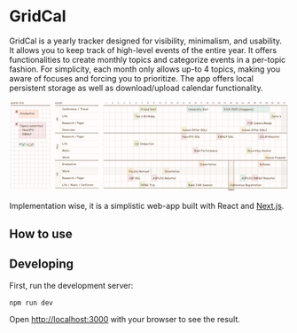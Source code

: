 # GridCal

GridCal is a yearly tracker designed for visibility, minimalism, and usability.
It allows you to keep track of high-level events of the entire year.
It offers functionalities to create monthly topics and categorize events in a per-topic fashion.
For simplicity, each month only allows up-to 4 topics, making you aware of focuses and forcing you to prioritize.
The app offers local persistent storage as well as download/upload calendar functionality.

![screenshot](docs/screenshot.png)

Implementation wise, it is a simplistic web-app built with React and [Next.js](https://nextjs.org).

## How to use



## Developing

First, run the development server:

```bash
npm run dev
```

Open [http://localhost:3000](http://localhost:3000) with your browser to see the result.

